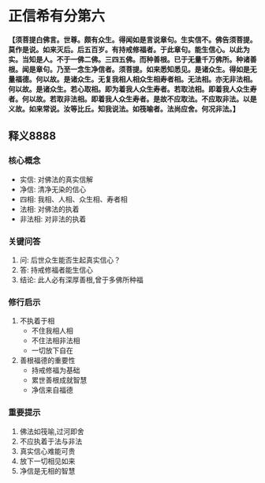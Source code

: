 # 正信希有分第六

**【须菩提白佛言。世尊。颇有众生。得闻如是言说章句。生实信不。佛告须菩提。莫作是说。如来灭后。后五百岁。有持戒修福者。于此章句。能生信心。以此为实。当知是人。不于一佛二佛。三四五佛。而种善根。已于无量千万佛所。种诸善根。闻是章句。乃至一念生净信者。须菩提。如来悉知悉见。是诸众生。得如是无量福德。何以故。是诸众生。无复我相人相众生相寿者相。无法相。亦无非法相。何以故。是诸众生。若心取相。即为着我人众生寿者。若取法相。即着我人众生寿者。何以故。若取非法相。即着我人众生寿者。是故不应取法。不应取非法。以是义故。如来常说。汝等比丘。知我说法。如筏喻者。法尚应舍。何况非法。】**

## 释义8888

### 核心概念
- 实信: 对佛法的真实信解
- 净信: 清净无染的信心
- 四相: 我相、人相、众生相、寿者相
- 法相: 对佛法的执着
- 非法相: 对非法的执着

### 关键问答
1. 问: 后世众生能否生起真实信心？
2. 答: 持戒修福者能生信心
3. 结论: 此人必有深厚善根,曾于多佛所种福

### 修行启示
1. 不执着于相
   - 不住我相人相
   - 不住法相非法相
   - 一切放下自在
2. 善根福德的重要性
   - 持戒修福为基础
   - 累世善根成就智慧
   - 净信来自福德

### 重要提示
1. 佛法如筏喻,过河即舍
2. 不应执着于法与非法
3. 真实信心难能可贵
4. 放下一切相见如来
5. 净信是无相的智慧

